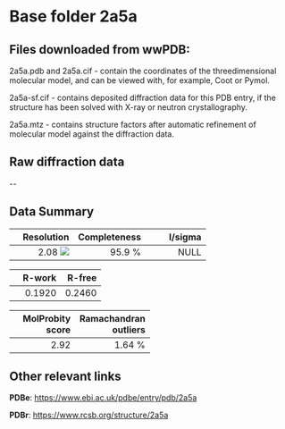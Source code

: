 # Base folder 2a5a

## Files downloaded from wwPDB:

2a5a.pdb and 2a5a.cif - contain the coordinates of the threedimensional molecular model, and can be viewed with, for example, Coot or Pymol.

2a5a-sf.cif - contains deposited diffraction data for this PDB entry, if the structure has been solved with X-ray or neutron crystallography.

2a5a.mtz - contains structure factors after automatic refinement of molecular model against the diffraction data.

## Raw diffraction data

--<br> 

## Data Summary
|   | Resolution | Completeness| I/sigma |
|---|-------------:|----------------:|--------------:|
|   |2.08 <img src="https://latex.codecogs.com/svg.latex?{\mbox{\normalfont\AA}}"/>|95.9  %|<img width=50/>NULL |

|   | **R-work**| **R-free**   
|---|-------------:|----------------:|           
||0.1920|0.2460|

|   |**MolProbity<br>score**| **Ramachandran<br>outliers** 
|---|-------------:|----------------:|
||2.92|1.64 %|

## Other relevant links 
**PDBe**:  https://www.ebi.ac.uk/pdbe/entry/pdb/2a5a
 
**PDBr**: https://www.rcsb.org/structure/2a5a 

